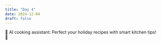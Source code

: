 ```yaml
---
title: "Day 4"
date: 2024-12-04
draft: false
---
```


🎄 AI cooking assistant: Perfect your holiday recipes with smart kitchen tips! 🍪
